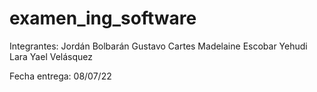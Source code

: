 # examen_ing_software

Integrantes:
Jordán Bolbarán
Gustavo Cartes
Madelaine Escobar
Yehudi Lara
Yael Velásquez

Fecha entrega: 08/07/22 